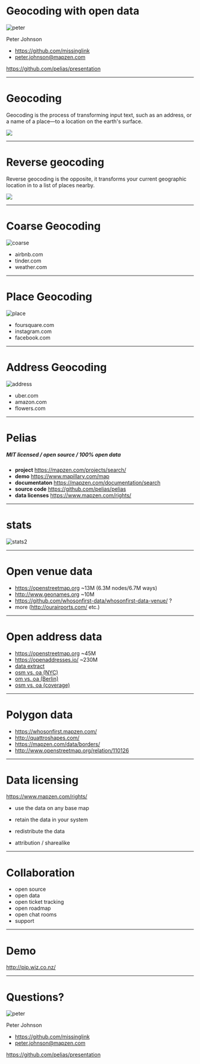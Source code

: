 
# Geocoding with open data

![peter](https://avatars3.githubusercontent.com/u/738069?v=3&s=240)

Peter Johnson
- https://github.com/missinglink
- peter.johnson@mapzen.com

https://github.com/pelias/presentation

---

# Geocoding

Geocoding is the process of transforming input text, such as an address, or a name of a place—to a location on the earth's surface.

![](https://github.com/pelias/pelias/raw/master/img/geocoding.gif)

---

# Reverse geocoding

Reverse geocoding is the opposite, it transforms your current geographic location in to a list of places nearby.

![](https://github.com/pelias/pelias/raw/master/img/reverse.gif)

---

# Coarse Geocoding

![coarse](http://peter.johnson.s3.amazonaws.com/coarse.png)

- airbnb.com
- tinder.com
- weather.com

---

# Place Geocoding

![place](http://peter.johnson.s3.amazonaws.com/place.png)

- foursquare.com
- instagram.com
- facebook.com

---

# Address Geocoding

![address](http://peter.johnson.s3.amazonaws.com/address.png)

- uber.com
- amazon.com
- flowers.com

---

# Pelias

##### MIT licensed / open source / 100% open data
- **project** https://mapzen.com/projects/search/
- **demo** https://www.mapillary.com/map
- **documentaton** https://mapzen.com/documentation/search
- **source code** https://github.com/pelias/pelias
- **data licenses** https://www.mapzen.com/rights/

---

# stats

![stats2](http://peter.johnson.s3.amazonaws.com/stats2.png)

---

# Open venue data

 - https://openstreetmap.org ~13M (6.3M nodes/6.7M ways)
 - http://www.geonames.org ~10M
 - https://github.com/whosonfirst-data/whosonfirst-data-venue/ ?
 - more (http://ourairports.com/ etc.)

---

# Open address data

 - https://openstreetmap.org ~45M
 - https://openaddresses.io/ ~230M
 - [data extract](https://gist.github.com/missinglink/9e7b05558f1f0218b1849b7570170cd5)
 - [osm vs. oa (NYC)](https://gist.github.com/missinglink/564835c5465bf83dac9056d77da9c529)
 - [om vs. oa (Berlin)](https://gist.github.com/missinglink/c32fb3bf4998d6c92fbb6d21252ac540)
 - [osm vs. oa (coverage)](https://gist.github.com/missinglink/51cd67f9f02fd5d5aa917fe9ee4997b2)

---

# Polygon data

- https://whosonfirst.mapzen.com/
- http://quattroshapes.com/
- https://mapzen.com/data/borders/
- http://www.openstreetmap.org/relation/110126

---

# Data licensing

https://www.mapzen.com/rights/

- use the data on any base map
- retain the data in your system
- redistribute the data

- attribution / sharealike

---

# Collaboration

- open source
- open data
- open ticket tracking
- open roadmap
- open chat rooms
- support

---

# Demo

http://pip.wiz.co.nz/

---

# Questions?

![peter](https://avatars3.githubusercontent.com/u/738069?v=3&s=240)

Peter Johnson
- https://github.com/missinglink
- peter.johnson@mapzen.com

https://github.com/pelias/presentation
